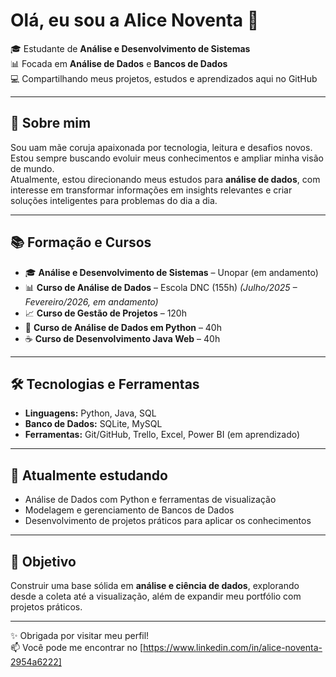 # Olá, eu sou a Alice Noventa 👋

🎓 Estudante de **Análise e Desenvolvimento de Sistemas**  
📊 Focada em **Análise de Dados** e **Bancos de Dados**  
💻 Compartilhando meus projetos, estudos e aprendizados aqui no GitHub  

---

## 🚀 Sobre mim 
Sou uam mãe coruja apaixonada por tecnologia, leitura e desafios novos.  
Estou sempre buscando evoluir meus conhecimentos e ampliar minha visão de mundo.  
Atualmente, estou direcionando meus estudos para **análise de dados**, com interesse em transformar informações em insights relevantes e criar soluções inteligentes para problemas do dia a dia.  


---

## 📚 Formação e Cursos
- 🎓 **Análise e Desenvolvimento de Sistemas** – Unopar (em andamento)  
- 📊 **Curso de Análise de Dados** – Escola DNC (155h) *(Julho/2025 – Fevereiro/2026, em andamento)*  
- 📈 **Curso de Gestão de Projetos** – 120h  
- 🐍 **Curso de Análise de Dados em Python** – 40h  
- ☕ **Curso de Desenvolvimento Java Web** – 40h  

---

## 🛠️ Tecnologias e Ferramentas
- **Linguagens:** Python, Java, SQL  
- **Banco de Dados:** SQLite, MySQL  
- **Ferramentas:** Git/GitHub, Trello, Excel, Power BI (em aprendizado)  

---

## 🌱 Atualmente estudando
- Análise de Dados com Python e ferramentas de visualização  
- Modelagem e gerenciamento de Bancos de Dados  
- Desenvolvimento de projetos práticos para aplicar os conhecimentos  

---

## 📌 Objetivo
Construir uma base sólida em **análise e ciência de dados**, explorando desde a coleta até a visualização, além de expandir meu portfólio com projetos práticos.  

---

✨ Obrigada por visitar meu perfil!  
📫 Você pode me encontrar no [https://www.linkedin.com/in/alice-noventa-2954a6222]  
